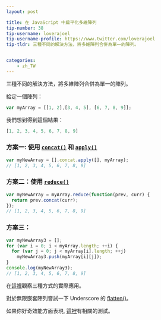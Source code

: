 ```yaml
---
layout: post

title: 在 JavaScript 中扁平化多維陣列
tip-number: 38
tip-username: loverajoel
tip-username-profile: https://www.twitter.com/loverajoel
tip-tldr: 三種不同的解決方法，將多維陣列合併為單一的陣列。


categories:
    - zh_TW
---
```


三種不同的解決方法，將多維陣列合併為單一的陣列。

給定一個陣列：

```js
var myArray = [[1, 2],[3, 4, 5], [6, 7, 8, 9]];
```

我們想到得到這個結果：

```js
[1, 2, 3, 4, 5, 6, 7, 8, 9]
```

### 方案一: 使用 [`concat()`](https://developer.mozilla.org/en-US/docs/Web/JavaScript/Reference/Global_Objects/Array/concat) 和 [`apply()`](https://developer.mozilla.org/en-US/docs/Web/JavaScript/Reference/Global_Objects/Function/apply)

```js
var myNewArray = [].concat.apply([], myArray);
// [1, 2, 3, 4, 5, 6, 7, 8, 9]
```

### 方案二：使用 [`reduce()`](https://developer.mozilla.org/en-US/docs/Web/JavaScript/Reference/Global_Objects/Array/Reduce#Flatten_an_array_of_arrays)

```js
var myNewArray = myArray.reduce(function(prev, curr) {
  return prev.concat(curr);
});
// [1, 2, 3, 4, 5, 6, 7, 8, 9]
```

### 方案三：

```js
var myNewArray3 = [];
for (var i = 0; i < myArray.length; ++i) {
  for (var j = 0; j < myArray[i].length; ++j)
    myNewArray3.push(myArray[i][j]);
}
console.log(myNewArray3);
// [1, 2, 3, 4, 5, 6, 7, 8, 9]
```
在[這裡](https://jsbin.com/qeqicu/edit?js,console)觀察三種方式的實際應用。

對於無限嵌套陣列嘗試一下 Underscore 的 [flatten()](https://github.com/jashkenas/underscore/blob/master/underscore.js#L501)。

如果你好奇效能方面表現, [這裡](http://jsperf.com/flatten-an-array-loop-vs-reduce/6)有相關的測試。
